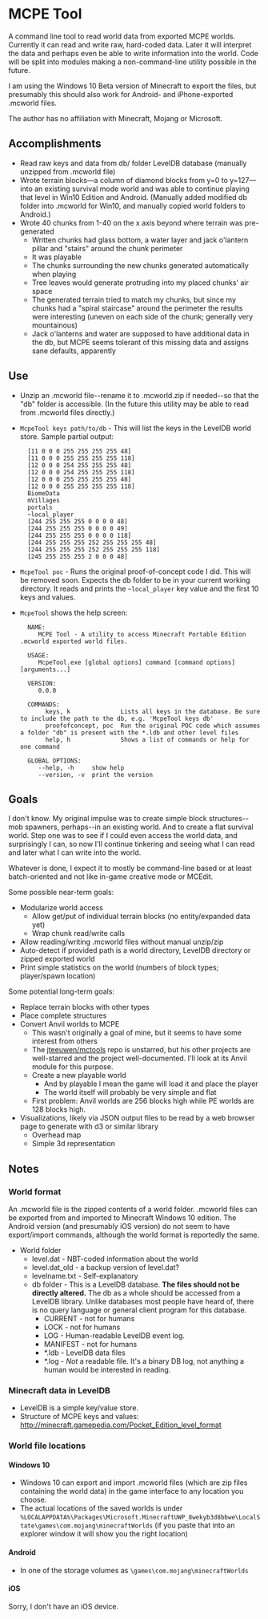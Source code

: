 # MCPE Tool

A command line tool to read world data from exported MCPE worlds.
Currently it can read and write raw, hard-coded data.
Later it will interpret the data and perhaps even be able to write information into the world.
Code will be split into modules making a non-command-line utility possible in the future.

I am using the Windows 10 Beta version of Minecraft to export the files, but presumably this should also work for Android- and iPhone-exported .mcworld files.

The author has no affiliation with Minecraft, Mojang or Microsoft.

## Accomplishments

- Read raw keys and data from db/ folder LevelDB database (manually unzipped from .mcworld file)
- Wrote terrain blocks—a column of diamond blocks from y=0 to y=127—into an existing survival mode world and was able to continue playing that level in Win10 Edition and Android. (Manually added modified db folder into .mcworld for Win10, and manually copied world folders to Android.)
- Wrote 40 chunks from 1-40 on the x axis beyond where terrain was pre-generated
	- Written chunks had glass bottom, a water layer and jack o'lantern pillar and "stairs" around the chunk perimeter
	- It was playable
	- The chunks surrounding the new chunks generated automatically when playing
	- Tree leaves would generate protruding into my placed chunks' air space
	- The generated terrain tried to match my chunks, but since my chunks had a "spiral staircase" around the perimeter the results were interesting (uneven on each side of the chunk; generally very mountainous)
	- Jack o'lanterns and water are supposed to have additional data in the db, but MCPE seems tolerant of this missing data and assigns sane defaults, apparently 

## Use

- Unzip an .mcworld file--rename it to .mcworld.zip if needed--so that the "db" folder is accessible. (In the future this utility may be able to read from .mcworld files directly.)

- `McpeTool keys path/to/db` - This will list the keys in the LevelDB world store. Sample partial output:

		[11 0 0 0 255 255 255 255 48]
		[11 0 0 0 255 255 255 255 118]
		[12 0 0 0 254 255 255 255 48]
		[12 0 0 0 254 255 255 255 118]
		[12 0 0 0 255 255 255 255 48]
		[12 0 0 0 255 255 255 255 118]
		BiomeData
		mVillages
		portals
		~local_player
		[244 255 255 255 0 0 0 0 48]
		[244 255 255 255 0 0 0 0 49]
		[244 255 255 255 0 0 0 0 118]
		[244 255 255 255 252 255 255 255 48]
		[244 255 255 255 252 255 255 255 118]
		[245 255 255 255 2 0 0 0 48]

- `McpeTool poc` - Runs the original proof-of-concept code I did. This will be removed soon. Expects the db folder to be in your current working directory. It reads and prints the `~local_player` key value and the first 10 keys and values.
- `McpeTool` shows the help screen:

		NAME:
		   MCPE Tool - A utility to access Minecraft Portable Edition .mcworld exported world files.

		USAGE:
		   McpeTool.exe [global options] command [command options] [arguments...]

		VERSION:
		   0.0.0

		COMMANDS:
			 keys, k              Lists all keys in the database. Be sure to include the path to the db, e.g. 'McpeTool keys db'
			 proofofconcept, poc  Run the original POC code which assumes a folder "db" is present with the *.ldb and other level files
			 help, h              Shows a list of commands or help for one command

		GLOBAL OPTIONS:
		   --help, -h     show help
		   --version, -v  print the version

## Goals

I don't know. My original impulse was to create simple block structures--mob spawners, perhaps--in an existing world.
And to create a flat survival world.
Step one was to see if I could even access the world data, and surprisingly I can, so now I'll continue tinkering and seeing what I can read and later what I can write into the world.

Whatever is done, I expect it to mostly be command-line based or at least batch-oriented and not like in-game creative mode or MCEdit.

Some possible near-term goals:

- Modularize world access
	- Allow get/put of individual terrain blocks (no entity/expanded data yet)
	- Wrap chunk read/write calls
- Allow reading/writing .mcworld files without manual unzip/zip
- Auto-detect if provided path is a world directory, LevelDB directory or zipped exported world
- Print simple statistics on the world (numbers of block types; player/spawn location)

Some potential long-term goals:

- Replace terrain blocks with other types
- Place complete structures
- Convert Anvil worlds to MCPE
    - This wasn't originally a goal of mine, but it seems to have some interest from others
    - The [jteeuwen/mctools](https://github.com/jteeuwen/mctools) repo is unstarred, but his other projects are well-starred and the project well-documented. I'll look at its Anvil module for this purpose.
    - Create a new playable world
        - And by playable I mean the game will load it and place the player
        - The world itself will probably be very simple and flat
	- First problem: Anvil worlds are 256 blocks high while PE worlds are 128 blocks high.
- Visualizations, likely via JSON output files to be read by a web browser page to generate with d3 or similar library
    - Overhead map
    - Simple 3d representation

## Notes

### World format

An .mcworld file is the zipped contents of a world folder. .mcworld files can be exported from and imported to Minecraft Windows 10 edition.
The Android version (and presumably iOS version) do not seem to have export/import commands, although the world format is reportedly the same.

- World folder
	- level.dat - NBT-coded information about the world
	- level.dat_old - a backup version of level.dat?
	- levelname.txt - Self-explanatory
	- db folder - This is a LevelDB database. **The files should not be directly altered.** The db as a whole should be accessed from a LevelDB library. Unlike databases most people have heard of, there is no query language or general client program for this database.
		- CURRENT - not for humans
		- LOCK - not for humans
		- LOG - Human-readable LevelDB event log.
		- MANIFEST - not for humans
		- *.ldb - LevelDB data files
		- *.log - *Not* a readable file. It's a binary DB log, not anything a human would be interested in reading.

### Minecraft data in LevelDB

- LevelDB is a simple key/value store.
- Structure of MCPE keys and values: http://minecraft.gamepedia.com/Pocket_Edition_level_format

### World file locations

#### Windows 10

- Windows 10 can export and import .mcworld files (which are zip files containing the world data) in the game interface to any location you choose.
- The actual locations of the saved worlds is under `%LOCALAPPDATA%\Packages\Microsoft.MinecraftUWP_8wekyb3d8bbwe\LocalState\games\com.mojang\minecraftWorlds` (if you paste that into an explorer window it will show you the right location)

#### Android

- In one of the storage volumes as `\games\com.mojang\minecraftWorlds`

#### iOS

Sorry, I don't have an iOS device.